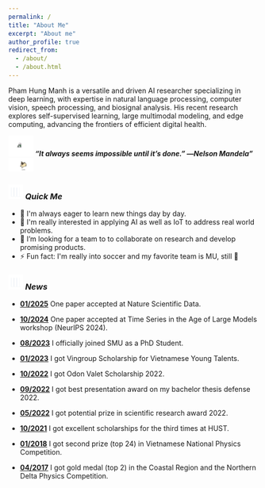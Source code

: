 ```yaml
---
permalink: /
title: "About Me"
excerpt: "About me"
author_profile: true
redirect_from: 
  - /about/
  - /about.html
---
```


<!-- Pham Hung Manh is an AI Researcher, deeply immersed in the realms of Deep Learning and Mobile Computing. My academic pursuits revolve around crafting comprehensive solutions that span the entire healthcare spectrum. Through the convergence of these technologies, I am devoted to developing end-to-end and scalable systems that empower individuals to seamlessly track their health and receive accurate diagnoses. -->
Pham Hung Manh is a versatile and driven AI researcher specializing in deep learning, with expertise in natural language processing, computer vision, speech processing, and biosignal analysis. His recent research explores self-supervised learning, large multimodal modeling, and edge computing, advancing the frontiers of efficient digital health.

<img src="./images/dog_2.gif" width="50" /> <b><i align="center">“It always seems impossible until it’s done.” ―Nelson Mandela”</i></b> <img src="./images/dog_1.gif" width="50" />

### <img src="./images/stats.gif" width="30px"> ***Quick Me***
- 👋 I'm always eager to learn new things day by day.
- 👯 I'm really interested in applying AI as well as IoT to address real world problems.
- 🔭 I’m looking for a team to to collaborate on research and develop promising products.
- ⚡ Fun fact: I'm really into soccer and my favorite team is MU, still 🙂

### <img src="./images/stats.gif" width="30px"> ***News***

- **[01/2025]()** One paper accepted at Nature Scientific Data.

- **[10/2024]()** One paper accepted at Time Series in the Age of Large Models workshop (NeurIPS 2024).

- **[08/2023](https://computing.smu.edu.sg/phd/students)** I officially joined SMU as a PhD Student. 

- **[01/2023](https://dantri.com.vn/khoa-hoc-cong-nghe/cham-tay-den-giac-mo-voi-hoc-bong-khoa-hoc-cong-nghe-vingroup-20230726092511696.htm?fbclid=IwAR0Zxbm5v86PFAjGbi0_azL7_ZrLHNTep_UUCpSRB189GUa0A-e-9ppcB_4)** I got Vingroup Scholarship for Vietnamese Young Talents.

- **[10/2022](http://vanmieu.gov.vn/en/cac-hoat-ong/su-kien/338/)** I got Odon Valet Scholarship 2022.

- **[09/2022]()** I got best presentation award on my bachelor thesis defense 2022.

- **[05/2022]()** I got potential prize in scientific research award 2022.

- **[10/2021]()** I got excellent scholarships for the third times at HUST.

- **[01/2018]()** I got second prize (top 24) in Vietnamese National Physics Competition.

- **[04/2017]()** I got gold medal (top 2) in the Coastal Region and the Northern Delta Physics Competition.


<!-- ### ***💻 Tech Stack***
![C++](https://img.shields.io/badge/c++-%2300599C.svg?style=for-the-badge&logo=c%2B%2B&logoColor=white) ![C](https://img.shields.io/badge/c-%2300599C.svg?style=for-the-badge&logo=c&logoColor=white) ![CSS3](https://img.shields.io/badge/css3-%231572B6.svg?style=for-the-badge&logo=css3&logoColor=white) ![HTML5](https://img.shields.io/badge/html5-%23E34F26.svg?style=for-the-badge&logo=html5&logoColor=white) ![JavaScript](https://img.shields.io/badge/javascript-%23323330.svg?style=for-the-badge&logo=javascript&logoColor=%23F7DF1E) ![Python](https://img.shields.io/badge/python-3670A0?style=for-the-badge&logo=python&logoColor=ffdd54) ![AWS](https://img.shields.io/badge/AWS-%23FF9900.svg?style=for-the-badge&logo=amazon-aws&logoColor=white) ![Cloudflare](https://img.shields.io/badge/Cloudflare-F38020?style=for-the-badge&logo=Cloudflare&logoColor=white) ![Heroku](https://img.shields.io/badge/heroku-%23430098.svg?style=for-the-badge&logo=heroku&logoColor=white) ![Express.js](https://img.shields.io/badge/express.js-%23404d59.svg?style=for-the-badge&logo=express&logoColor=%2361DAFB) ![FastAPI](https://img.shields.io/badge/FastAPI-005571?style=for-the-badge&logo=fastapi) ![Flask](https://img.shields.io/badge/flask-%23000.svg?style=for-the-badge&logo=flask&logoColor=white) ![NPM](https://img.shields.io/badge/NPM-%23000000.svg?style=for-the-badge&logo=npm&logoColor=white) ![NodeJS](https://img.shields.io/badge/node.js-6DA55F?style=for-the-badge&logo=node.js&logoColor=white) ![React](https://img.shields.io/badge/react-%2320232a.svg?style=for-the-badge&logo=react&logoColor=%2361DAFB) ![Nginx](https://img.shields.io/badge/nginx-%23009639.svg?style=for-the-badge&logo=nginx&logoColor=white) ![Jenkins](https://img.shields.io/badge/jenkins-%232C5263.svg?style=for-the-badge&logo=jenkins&logoColor=white) ![MongoDB](https://img.shields.io/badge/MongoDB-%234ea94b.svg?style=for-the-badge&logo=mongodb&logoColor=white) ![Postgres](https://img.shields.io/badge/postgres-%23316192.svg?style=for-the-badge&logo=postgresql&logoColor=white) ![PyTorch](https://img.shields.io/badge/PyTorch-%23EE4C2C.svg?style=for-the-badge&logo=PyTorch&logoColor=white) ![Docker](https://img.shields.io/badge/docker-%230db7ed.svg?style=for-the-badge&logo=docker&logoColor=white) ![Arduino](https://img.shields.io/badge/-Arduino-00979D?style=for-the-badge&logo=Arduino&logoColor=white) ![CMake](https://img.shields.io/badge/CMake-%23008FBA.svg?style=for-the-badge&logo=cmake&logoColor=white) ![Kubernetes](https://img.shields.io/badge/kubernetes-%23326ce5.svg?style=for-the-badge&logo=kubernetes&logoColor=white) ![Jira](https://img.shields.io/badge/jira-%230A0FFF.svg?style=for-the-badge&logo=jira&logoColor=white) ![Terraform](https://img.shields.io/badge/terraform-%235835CC.svg?style=for-the-badge&logo=terraform&logoColor=white) 
 -->
